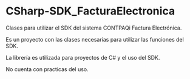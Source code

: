 # CSharp-SDK_FacturaElectronica

Clases para utilizar el SDK del sistema CONTPAQi Factura Electrónica.

Es un proyecto con las clases necesarias para utilizar las funciones del SDK.

La librería es utilizada para proyectos de C# y el uso del SDK.

No cuenta con practicas del uso.

